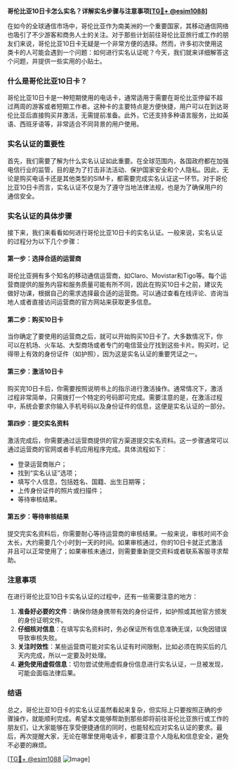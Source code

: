 **哥伦比亚10日卡怎么实名？详解实名步骤与注意事项[[TG💪+ @esim1088](https://t.me/s/esim1088)]**

在如今的全球通信市场中，哥伦比亚作为南美洲的一个重要国家，其移动通信网络也吸引了不少游客和商务人士的关注。对于那些计划前往哥伦比亚旅行或工作的朋友们来说，哥伦比亚10日卡无疑是一个非常方便的选择。然而，许多初次使用这类卡的人可能会遇到一个问题：如何进行实名认证呢？今天，我们就来详细解答这个问题，并提供一些实用的小贴士。

### 什么是哥伦比亚10日卡？

哥伦比亚10日卡是一种短期使用的电话卡，通常适用于需要在哥伦比亚停留不超过两周的游客或者短期工作者。这种卡的主要特点是方便快捷，用户可以在到达哥伦比亚后直接购买并激活，无需提前准备。此外，它还支持多种语言服务，比如英语、西班牙语等，非常适合不同背景的用户使用。

### 实名认证的重要性

首先，我们需要了解为什么实名认证如此重要。在全球范围内，各国政府都在加强电信行业的监管，目的是为了打击非法活动、保护国家安全和个人隐私。因此，无论是购买电话卡还是其他类型的SIM卡，都需要完成实名认证这一环节。对于哥伦比亚10日卡而言，实名认证不仅是为了遵守当地法律法规，也是为了确保用户的通信安全。

### 实名认证的具体步骤

接下来，我们来看看如何进行哥伦比亚10日卡的实名认证。一般来说，实名认证的过程分为以下几个步骤：

#### 第一步：选择合适的运营商

哥伦比亚拥有多个知名的移动通信运营商，如Claro、Movistar和Tigo等。每个运营商提供的服务内容和服务质量可能有所不同，因此在购买10日卡之前，建议先做好功课，根据自己的需求选择最合适的运营商。可以通过查看在线评论、咨询当地人或者直接访问运营商的官方网站来获取更多信息。

#### 第二步：购买10日卡

当你确定了要使用的运营商之后，就可以开始购买10日卡了。大多数情况下，你可以在机场、火车站、大型商场或者专门的电信营业厅找到这些卡片。购买时，记得带上有效的身份证件（如护照），因为这是实名认证的重要凭证之一。

#### 第三步：激活10日卡

购买完10日卡后，你需要按照说明书上的指示进行激活操作。通常情况下，激活过程非常简单，只需拨打一个特定的号码即可完成。需要注意的是，在激活过程中，系统会要求你输入手机号码以及身份证件的信息，这便是实名认证的一部分。

#### 第四步：提交实名资料

激活完成后，你需要通过运营商提供的官方渠道提交实名资料。这一步骤通常可以通过运营商的官网或者手机应用程序完成。具体流程如下：
- 登录运营商账户；
- 找到“实名认证”选项；
- 填写个人信息，包括姓名、国籍、出生日期等；
- 上传身份证件的照片或扫描件；
- 等待审核结果。

#### 第五步：等待审核结果

提交完实名资料后，你需要耐心等待运营商的审核结果。一般来说，审核时间不会太长，大约需要几个小时到一天的时间。如果审核通过，你的10日卡就正式激活并且可以正常使用了；如果审核未通过，则需要重新提交资料或者联系客服寻求帮助。

### 注意事项

在进行哥伦比亚10日卡实名认证的过程中，还有一些需要注意的地方：

1. **准备好必要的文件**：确保你随身携带有效的身份证件，如护照或其他官方颁发的身份证明文件。
2. **仔细核对信息**：在填写实名资料时，务必保证所有信息准确无误，以免因错误导致审核失败。
3. **关注时效性**：某些运营商可能对实名认证有时间限制，比如必须在购买后的几天内完成，所以一定要及时处理。
4. **避免使用虚假信息**：切勿尝试使用虚假身份信息进行实名认证，一旦被发现，可能会面临法律后果。

### 结语

总之，哥伦比亚10日卡的实名认证虽然看起来复杂，但实际上只要按照正确的步骤操作，就能顺利完成。希望本文能够帮助到那些即将前往哥伦比亚旅行或工作的朋友们，让大家能够在享受便捷通信的同时，也能轻松应对实名认证的要求。最后，再次提醒大家，无论在哪里使用电话卡，都要注意个人隐私和信息安全，避免不必要的麻烦。

[[TG💪+ @esim1088](https://t.me/s/esim1088) ![Image](https://i.postimg.cc/4NQfJmqS/Snipaste-2025-05-13-00-14-12.png)]
